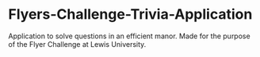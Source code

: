 # Flyers-Challenge-Trivia-Application
Application to solve questions in an efficient manor. Made for the purpose of the Flyer Challenge at Lewis University.
